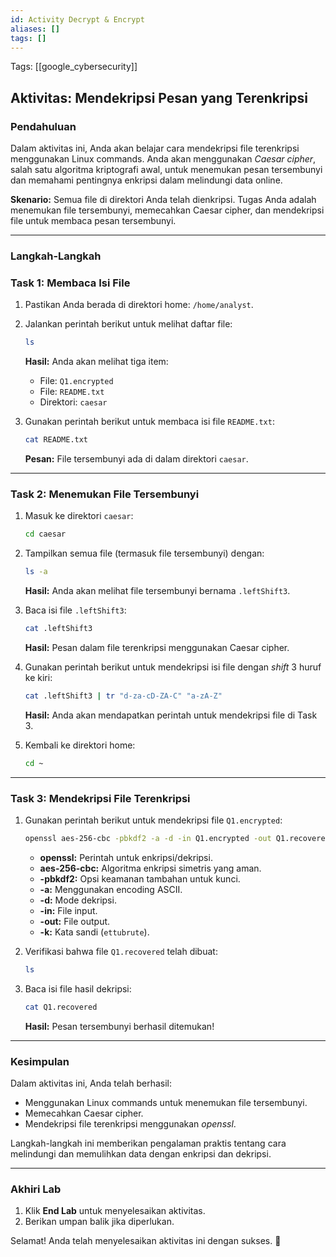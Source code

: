 ```yaml
---
id: Activity Decrypt & Encrypt
aliases: []
tags: []
---
```


Tags: [[google_cybersecurity]]

## Aktivitas: Mendekripsi Pesan yang Terenkripsi

### Pendahuluan
Dalam aktivitas ini, Anda akan belajar cara mendekripsi file terenkripsi menggunakan Linux commands. Anda akan menggunakan *Caesar cipher*, salah satu algoritma kriptografi awal, untuk menemukan pesan tersembunyi dan memahami pentingnya enkripsi dalam melindungi data online.

**Skenario:** Semua file di direktori Anda telah dienkripsi. Tugas Anda adalah menemukan file tersembunyi, memecahkan Caesar cipher, dan mendekripsi file untuk membaca pesan tersembunyi.

---

### **Langkah-Langkah**

### **Task 1: Membaca Isi File**
1. Pastikan Anda berada di direktori home: `/home/analyst`.
2. Jalankan perintah berikut untuk melihat daftar file:
   ```bash
   ls
   ```
   **Hasil:** Anda akan melihat tiga item:
   - File: `Q1.encrypted`
   - File: `README.txt`
   - Direktori: `caesar`

3. Gunakan perintah berikut untuk membaca isi file `README.txt`:
   ```bash
   cat README.txt
   ```
   **Pesan:** File tersembunyi ada di dalam direktori `caesar`.

---

### **Task 2: Menemukan File Tersembunyi**
1. Masuk ke direktori `caesar`:
   ```bash
   cd caesar
   ```
2. Tampilkan semua file (termasuk file tersembunyi) dengan:
   ```bash
   ls -a
   ```
   **Hasil:** Anda akan melihat file tersembunyi bernama `.leftShift3`.

3. Baca isi file `.leftShift3`:
   ```bash
   cat .leftShift3
   ```
   **Hasil:** Pesan dalam file terenkripsi menggunakan Caesar cipher.

4. Gunakan perintah berikut untuk mendekripsi isi file dengan *shift* 3 huruf ke kiri:
   ```bash
   cat .leftShift3 | tr "d-za-cD-ZA-C" "a-zA-Z"
   ```
   **Hasil:** Anda akan mendapatkan perintah untuk mendekripsi file di Task 3.

5. Kembali ke direktori home:
   ```bash
   cd ~
   ```

---

### **Task 3: Mendekripsi File Terenkripsi**
1. Gunakan perintah berikut untuk mendekripsi file `Q1.encrypted`:
   ```bash
   openssl aes-256-cbc -pbkdf2 -a -d -in Q1.encrypted -out Q1.recovered -k ettubrute
   ```
   - **openssl:** Perintah untuk enkripsi/dekripsi.
   - **aes-256-cbc:** Algoritma enkripsi simetris yang aman.
   - **-pbkdf2:** Opsi keamanan tambahan untuk kunci.
   - **-a:** Menggunakan encoding ASCII.
   - **-d:** Mode dekripsi.
   - **-in:** File input.
   - **-out:** File output.
   - **-k:** Kata sandi (`ettubrute`).

2. Verifikasi bahwa file `Q1.recovered` telah dibuat:
   ```bash
   ls
   ```

3. Baca isi file hasil dekripsi:
   ```bash
   cat Q1.recovered
   ```
   **Hasil:** Pesan tersembunyi berhasil ditemukan!

---

### **Kesimpulan**
Dalam aktivitas ini, Anda telah berhasil:
- Menggunakan Linux commands untuk menemukan file tersembunyi.
- Memecahkan Caesar cipher.
- Mendekripsi file terenkripsi menggunakan *openssl*.

Langkah-langkah ini memberikan pengalaman praktis tentang cara melindungi dan memulihkan data dengan enkripsi dan dekripsi.

---

### **Akhiri Lab**
1. Klik **End Lab** untuk menyelesaikan aktivitas.
2. Berikan umpan balik jika diperlukan.

Selamat! Anda telah menyelesaikan aktivitas ini dengan sukses. 🎉
